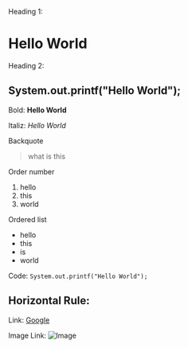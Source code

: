 Heading 1:
# Hello World

Heading 2:
## System.out.printf("Hello World");

Bold:
**Hello World**

Italiz:
*Hello World*

Backquote
> what is this

Order number
1. hello
2. this
3. world

Ordered list
- hello
- this
- is
- world

Code:
`System.out.printf("Hello World");`

Horizontal Rule:
---

Link:
[Google](www.google.com)

Image Link:
![Image](http://url/b.jpg)

